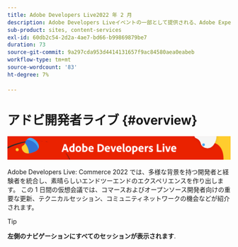 ```yaml
---
title: Adobe Developers Live2022 年 2 月
description: Adobe Developers Liveイベントの一部として提供される、Adobe Experience Manager Sitesのビデオとチュートリアルのコレクションです。
sub-product: sites, content-services
exl-id: 60db2c54-2d2a-4ae7-bd66-b99869879be7
duration: 73
source-git-commit: 9a297cda953d4414131657f9ac84580aea0eabeb
workflow-type: tm+mt
source-wordcount: '83'
ht-degree: 7%

---
```


# アドビ開発者ライブ {#overview}

<img alt="アドビ開発者ライブ" src="./../../assets/adl.png" />

Adobe Developers Live: Commerce 2022 では、多様な背景を持つ開発者と経験者を統合し、素晴らしいエンドツーエンドのエクスペリエンスを作り出します。 この 1 日間の仮想会議では、コマースおよびオープンソース開発者向けの重要な更新、テクニカルセッション、コミュニティネットワークの機会などが紹介されます。

<!-- 
## Highlights

<table>
  <tr>
   <td>
      <a href="headless.md">
      <img alt="Headless Sites" src="assets/mathias.png"/>
      </a>
      <div>
         <a href="headless.md"><strong>Headless Sites</strong></a>         
         <br/><em>with Mathias Siegel, Principal Product Manager, AEM Sites</em>
      </div>
      <p>
        <br/>
         With GraphQL for Content Fragments available for AEM 6.5 and Adobe Experience Manager as a Cloud Service, let’s explore how Adobe Experience Manager can be used as a headless CMS.
      </p>
     </td>   
     <td>
      <a href="aep-integration.md">
      <img alt="Overview of Adobe Experience Platform integration" src="assets/eric.png"/>
      </a>
      <div>
         <a href="aep-integration.md"><strong>Overview of Adobe Experience Platform integration</strong></a>
         <br/><em>with Eric Knee, Principal Enterprise Solution Architect</em>
      </div>
      <p>
        <br/>
         This session will give you an overall view of different ways that Adobe Experience Platform can integrate within your ecosystem and things to consider when planning the integration work.
      </p>
   </td>
   </td>
     <td>
      <a href="pdf-services-api.md">
      <img alt="Generating documents and capturing e-signatures in your apps using Adobe Sign API" src="assets/ben.png"/>
      </a>
      <div>
         <a href="pdf-services-api.md"><strong>Generating documents and capturing e-signatures in your apps using Adobe Sign API</strong></a>
         <br/><em>with Ben Vanderberg, Principal Developer Evangelist</em>
      </div>
      <p>
        <br/>
         Adobe Document Generation API is a powerful document creation service driven by Microsoft Word templates merged with your data. When combined with Adobe Sign API, developers have an easy way to generate dynamic documents ready to be processed through the Sign workflow.
      </p>
   </td> 
  </tr>
</table>
-->

>[!TIP]
>
>**左側のナビゲーションにすべてのセッションが表示されます**.
